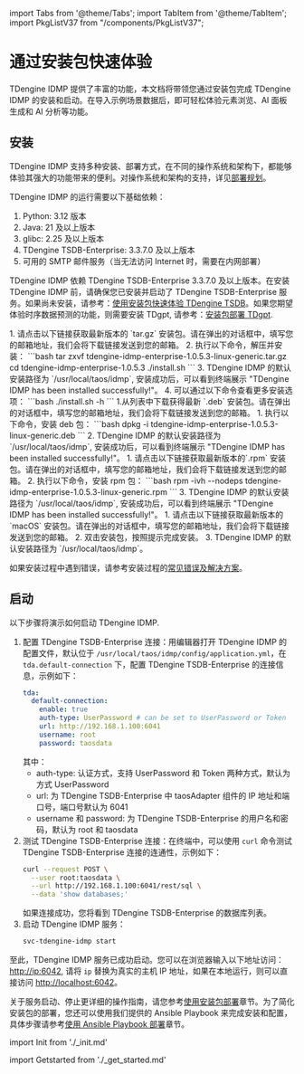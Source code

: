 import Tabs from '@theme/Tabs';
import TabItem from '@theme/TabItem';
import PkgListV37 from "/components/PkgListV37";

# 通过安装包快速体验

TDengine IDMP 提供了丰富的功能，本文档将带领您通过安装包完成 TDengine IDMP 的安装和启动。在导入示例场景数据后，即可轻松体验元素浏览、AI 面板生成和 AI 分析等功能。

## 安装

TDengine IDMP 支持多种安装、部署方式，在不同的操作系统和架构下，都能够体验其强大的功能带来的便利。对操作系统和架构的支持，详见[部署规划](../operation/planning)。

TDengine IDMP 的运行需要以下基础依赖：
1. Python: 3.12 版本
1. Java: 21 及以上版本
1. glibc: 2.25 及以上版本
1. TDengine TSDB-Enterprise: 3.3.7.0 及以上版本
1. 可用的 SMTP 邮件服务（当无法访问 Internet 时，需要在内网部署）

TDengine IDMP 依赖 TDengine TSDB-Enterprise 3.3.7.0 及以上版本。在安装 TDengine IDMP 前，请确保您已安装并启动了 TDengine TSDB-Enterprise 服务。如果尚未安装，请参考：[使用安装包快速体验 TDengine TSDB](https://docs.taosdata.com/get-started/package/)。如果您期望体验时序数据预测的功能，则需要安装 TDgpt, 请参考：[安装包部署 TDgpt](https://docs.taosdata.com/advanced/TDgpt/tutorial/#%E5%AE%89%E8%A3%85%E5%8C%85%E9%83%A8%E7%BD%B2-tdgpt).

<Tabs>

<TabItem label="Linux - tar.gz 安装" value="tar">
1. 请点击以下链接获取最新版本的 `tar.gz` 安装包。请在弹出的对话框中，填写您的邮箱地址，我们会将下载链接发送到您的邮箱。
    <PkgListV37 productName="TDengine IDMP-Enterprise" version="1.0.5.3" platform="Linux-Generic" arch="x64" pkgType="Server" />
2. 执行以下命令，解压并安装：
    ```bash
    tar zxvf tdengine-idmp-enterprise-1.0.5.3-linux-generic.tar.gz
    cd tdengine-idmp-enterprise-1.0.5.3
    ./install.sh
    ```
3. TDengine IDMP 的默认安装路径为 `/usr/local/taos/idmp`, 安装成功后，可以看到终端展示 "TDengine IDMP has been installed successfully!"。
4. 可以通过以下命令查看更多安装选项：
    ```bash
    ./install.sh -h
    ```
</TabItem>

<TabItem label="Debian/Ubuntu - deb 安装" value="deb">
1.从列表中下载获得最新 `.deb` 安装包。请在弹出的对话框中，填写您的邮箱地址，我们会将下载链接发送到您的邮箱。
    <PkgListV37 productName="TDengine IDMP-Enterprise" version="1.0.5.3" platform="Linux-Ubuntu" arch="x64" pkgType="Server" />
1. 执行以下命令，安装 deb 包：
    ```bash
    dpkg -i tdengine-idmp-enterprise-1.0.5.3-linux-generic.deb
    ```
2. TDengine IDMP 的默认安装路径为 `/usr/local/taos/idmp`, 安装成功后，可以看到终端展示 "TDengine IDMP has been installed successfully!"。
</TabItem>

<TabItem label="CentOS/RHEL - rpm 安装" value="rpm">
1. 请点击以下链接获取最新版本的`.rpm` 安装包。请在弹出的对话框中，填写您的邮箱地址，我们会将下载链接发送到您的邮箱。
   <PkgListV37 productName="TDengine IDMP-Enterprise" version="1.0.5.3" platform="Linux-Red Hat" arch="x64" pkgType="Server" />
2. 执行以下命令，安装 rpm 包：
    ```bash
    rpm -ivh --nodeps tdengine-idmp-enterprise-1.0.5.3-linux-generic.rpm
    ```
3. TDengine IDMP 的默认安装路径为 `/usr/local/taos/idmp`, 安装成功后，可以看到终端展示 "TDengine IDMP has been installed successfully!"。
</TabItem>

<TabItem label="macOS 安装" value="macos">
1. 请点击以下链接获取最新版本的 `macOS` 安装包。请在弹出的对话框中，填写您的邮箱地址，我们会将下载链接发送到您的邮箱。
   <PkgListV37 productName="TDengine IDMP-Enterprise" version="1.0.5.3" platform="macOS" arch="x64" pkgType="Server" />
2. 双击安装包，按照提示完成安装。
3. TDengine IDMP 的默认安装路径为 `/usr/local/taos/idmp`。
</TabItem>

</Tabs>

如果安装过程中遇到错误，请参考安装过程的[常见错误及解决方案](../operation/installation/install-guide#常见错误)。

## 启动

以下步骤将演示如何启动 TDengine IDMP.

1. 配置 TDengine TSDB-Enterprise 连接：用编辑器打开 TDengine IDMP 的配置文件，默认位于 `/usr/local/taos/idmp/config/application.yml`，在 `tda.default-connection` 下，配置 TDengine TSDB-Enterprise 的连接信息，示例如下：
    ```yaml
    tda:
      default-connection:
        enable: true
        auth-type: UserPassword # can be set to UserPassword or Token
        url: http://192.168.1.100:6041
        username: root
        password: taosdata
    ```
    其中：
    * auth-type: 认证方式，支持 UserPassword 和 Token 两种方式，默认为方式 UserPassword
    * url: 为 TDengine TSDB-Enterprise 中 taosAdapter 组件的 IP 地址和端口号，端口号默认为 6041
    * username 和 password: 为 TDengine TSDB-Enterprise 的用户名和密码，默认为 root 和 taosdata
1. 测试 TDengine TSDB-Enterprise 连接：在终端中，可以使用 `curl` 命令测试 TDengine TSDB-Enterprise 连接的连通性，示例如下：
    ```bash
    curl --request POST \
      --user root:taosdata \
      --url http://192.168.1.100:6041/rest/sql \
      --data 'show databases;'
    ```
    如果连接成功，您将看到 TDengine TSDB-Enterprise 的数据库列表。
1. 启动 TDengine IDMP 服务：
    ```bash
    svc-tdengine-idmp start
    ```

至此，TDengine IDMP 服务已成功启动。您可以在浏览器输入以下地址访问：[http://ip:6042](http://ip:6042),
请将 `ip` 替换为真实的主机 IP 地址，如果在本地运行，则可以直接访问 [http://localhost:6042](http://localhost:6042)。

关于服务启动、停止更详细的操作指南，请您参考[使用安装包部署](../operation/installation/install-guide)章节。为了简化安装包的部署，您还可以使用我们提供的 Ansible Playbook 来完成安装和配置，具体步骤请参考[使用 Ansible Playbook 部署](../operation/installation/ansible-guide)章节。

import Init from './_init.md'

<Init />

import Getstarted from './_get_started.md'

<Getstarted />
